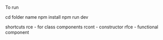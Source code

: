 To run

  cd folder name
  npm install
  npm run dev



  shortcuts 
  rce - for class components 
  rcont - constructor 
  rfce - functional component
